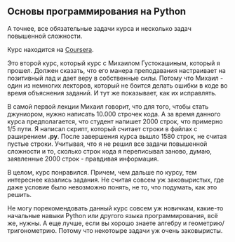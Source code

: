 <h2>Основы программирования на Python</h2>

<p>А точнее, все обязательные задачи курса и несколько задач повышенной сложности.</p>
<p>Курс находится на <a href="https://www.coursera.org/learn/python-osnovy-programmirovaniya">Coursera</a>.</p>
<p>Это второй курс, который курс с Михаилом Густокашиным, который я прошел. 
Должен сказать, что его манера преподавания настраивает на позитивный лад и дает веру в собственные силы. Потому что 
Михаил - один из немногих лекторов, который не боится делать ошибки в коде во время объяснения заданий. И тут же показывает, как их исправлять.</p>
<p>В самой первой лекции Михаил говорит, что для того, чтобы стать джуниором, нужно написать 10.000 строчек кода. 
А за время данного курса предполагается, что студент напишет 2000 строк, что примерно 1/5 пути. Я написал скрипт, 
который считает строки в файлах с раширением <b>.py</b>. После завершения курса вышло 1580 строк, не считая пустые строки. Учитывая, что я не решил все задачи
повышенной сложности и то, сколько строк кода я переписывал заново, думаю, заявленные 2000 строк - правдивая информация.</p>
<p>В целом, курс понравился. Причем, чем дальше по курсу, тем интереснее казались задания. Не считая совсем уж заковыристых, 
где даже условие было невозможно понять, не то, что подумать, как это решить.</p>
<p>Не могу порекомендовать данный курс совсем уж новичкам, какие-то начальные навыки Python или другого языка программирования, 
всё же, нужны. А еще лучше, если вы хорошо знаете алгебру и геометрию/тригонометрию. Потому что некотоыре задачи уж очень заковыристы.</p>
